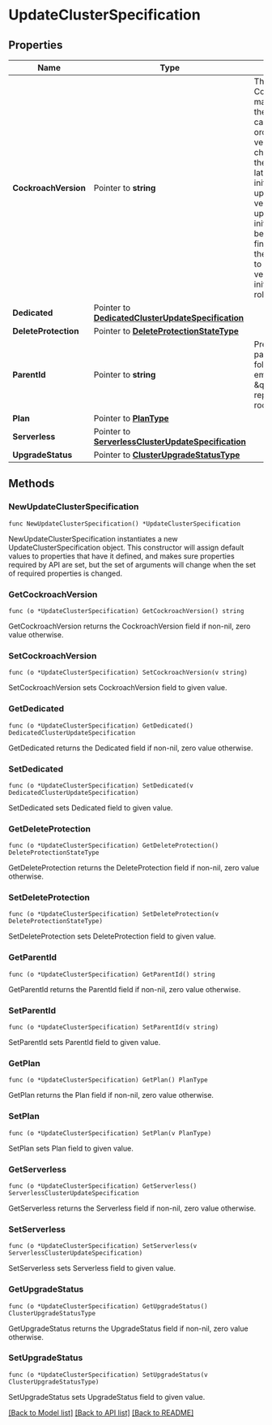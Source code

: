 # UpdateClusterSpecification

## Properties

Name | Type | Description | Notes
------------ | ------------- | ------------- | -------------
**CockroachVersion** | Pointer to **string** | The desired CockroachDB major version for the cluster.  It can be used to orchestrate version changes.  Setting the version to a later version will initiate an upgrade to that version.  After an upgrade is initiated but before it&#39;s finalized, setting the version back to the previous version will initiate a rollback. | [optional] 
**Dedicated** | Pointer to [**DedicatedClusterUpdateSpecification**](DedicatedClusterUpdateSpecification.md) |  | [optional] 
**DeleteProtection** | Pointer to [**DeleteProtectionStateType**](DeleteProtectionStateType.md) |  | [optional] 
**ParentId** | Pointer to **string** | Preview: The parent ID is a folder ID. An empty string or \&quot;root\&quot; represents the root level. | [optional] 
**Plan** | Pointer to [**PlanType**](PlanType.md) |  | [optional] 
**Serverless** | Pointer to [**ServerlessClusterUpdateSpecification**](ServerlessClusterUpdateSpecification.md) |  | [optional] 
**UpgradeStatus** | Pointer to [**ClusterUpgradeStatusType**](ClusterUpgradeStatusType.md) |  | [optional] 

## Methods

### NewUpdateClusterSpecification

`func NewUpdateClusterSpecification() *UpdateClusterSpecification`

NewUpdateClusterSpecification instantiates a new UpdateClusterSpecification object.
This constructor will assign default values to properties that have it defined,
and makes sure properties required by API are set, but the set of arguments
will change when the set of required properties is changed.

### GetCockroachVersion

`func (o *UpdateClusterSpecification) GetCockroachVersion() string`

GetCockroachVersion returns the CockroachVersion field if non-nil, zero value otherwise.

### SetCockroachVersion

`func (o *UpdateClusterSpecification) SetCockroachVersion(v string)`

SetCockroachVersion sets CockroachVersion field to given value.

### GetDedicated

`func (o *UpdateClusterSpecification) GetDedicated() DedicatedClusterUpdateSpecification`

GetDedicated returns the Dedicated field if non-nil, zero value otherwise.

### SetDedicated

`func (o *UpdateClusterSpecification) SetDedicated(v DedicatedClusterUpdateSpecification)`

SetDedicated sets Dedicated field to given value.

### GetDeleteProtection

`func (o *UpdateClusterSpecification) GetDeleteProtection() DeleteProtectionStateType`

GetDeleteProtection returns the DeleteProtection field if non-nil, zero value otherwise.

### SetDeleteProtection

`func (o *UpdateClusterSpecification) SetDeleteProtection(v DeleteProtectionStateType)`

SetDeleteProtection sets DeleteProtection field to given value.

### GetParentId

`func (o *UpdateClusterSpecification) GetParentId() string`

GetParentId returns the ParentId field if non-nil, zero value otherwise.

### SetParentId

`func (o *UpdateClusterSpecification) SetParentId(v string)`

SetParentId sets ParentId field to given value.

### GetPlan

`func (o *UpdateClusterSpecification) GetPlan() PlanType`

GetPlan returns the Plan field if non-nil, zero value otherwise.

### SetPlan

`func (o *UpdateClusterSpecification) SetPlan(v PlanType)`

SetPlan sets Plan field to given value.

### GetServerless

`func (o *UpdateClusterSpecification) GetServerless() ServerlessClusterUpdateSpecification`

GetServerless returns the Serverless field if non-nil, zero value otherwise.

### SetServerless

`func (o *UpdateClusterSpecification) SetServerless(v ServerlessClusterUpdateSpecification)`

SetServerless sets Serverless field to given value.

### GetUpgradeStatus

`func (o *UpdateClusterSpecification) GetUpgradeStatus() ClusterUpgradeStatusType`

GetUpgradeStatus returns the UpgradeStatus field if non-nil, zero value otherwise.

### SetUpgradeStatus

`func (o *UpdateClusterSpecification) SetUpgradeStatus(v ClusterUpgradeStatusType)`

SetUpgradeStatus sets UpgradeStatus field to given value.


[[Back to Model list]](../README.md#documentation-for-models) [[Back to API list]](../README.md#documentation-for-api-endpoints) [[Back to README]](../README.md)


